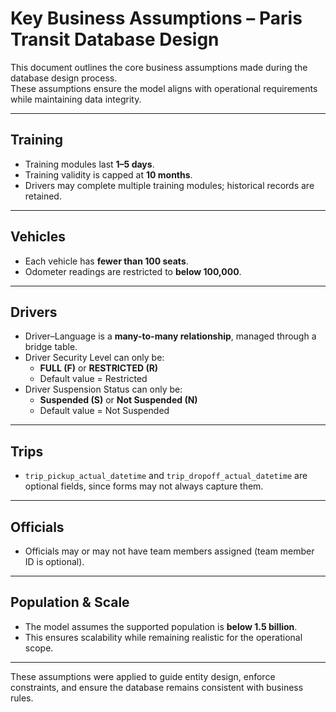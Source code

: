 # Key Business Assumptions – Paris Transit Database Design

This document outlines the core business assumptions made during the database design process.  
These assumptions ensure the model aligns with operational requirements while maintaining data integrity.

---

## Training
- Training modules last **1–5 days**.  
- Training validity is capped at **10 months**.  
- Drivers may complete multiple training modules; historical records are retained.  

---

## Vehicles
- Each vehicle has **fewer than 100 seats**.  
- Odometer readings are restricted to **below 100,000**.  

---

## Drivers
- Driver–Language is a **many-to-many relationship**, managed through a bridge table.  
- Driver Security Level can only be:  
  - **FULL (F)** or **RESTRICTED (R)**  
  - Default value = Restricted  
- Driver Suspension Status can only be:  
  - **Suspended (S)** or **Not Suspended (N)**  
  - Default value = Not Suspended  

---

## Trips
- `trip_pickup_actual_datetime` and `trip_dropoff_actual_datetime` are optional fields, since forms may not always capture them.  

---

## Officials
- Officials may or may not have team members assigned (team member ID is optional).  

---

## Population & Scale
- The model assumes the supported population is **below 1.5 billion**.  
- This ensures scalability while remaining realistic for the operational scope.  

---

These assumptions were applied to guide entity design, enforce constraints, and ensure the database remains consistent with business rules.
